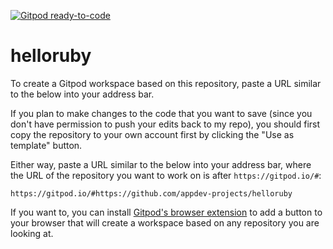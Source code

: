 [![Gitpod ready-to-code](https://img.shields.io/badge/Gitpod-ready--to--code-blue?logo=gitpod)](https://gitpod.io/#https://github.com/whriddick/helloruby)

# helloruby

To create a Gitpod workspace based on this repository, paste a URL similar to the below into your address bar.

If you plan to make changes to the code that you want to save (since you don't have permission to push your edits back to my repo), you should first copy the repository to your own account first by clicking the "Use as template" button.

Either way, paste a URL similar to the below into your address bar, where the URL of the repository you want to work on is after `https://gitpod.io/#`:

```
https://gitpod.io/#https://github.com/appdev-projects/helloruby
```

If you want to, you can install [Gitpod's browser extension](https://www.gitpod.io/docs/20_browser_extension/) to add a button to your browser that will create a workspace based on any repository you are looking at.
